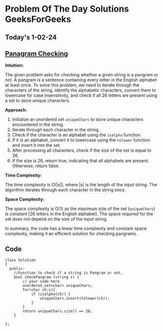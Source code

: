 #  Problem Of The Day Solutions GeeksForGeeks

## Today's 1-02-24 
## [Panagram Checking](https://www.geeksforgeeks.org/problems/pangram-checking-1587115620/1)

**Intuition:**

The given problem asks for checking whether a given string is a pangram or not. A pangram is a sentence containing every letter in the English alphabet at least once. To solve this problem, we need to iterate through the characters of the string, identify the alphabetic characters, convert them to lowercase for case insensitivity, and check if all 26 letters are present using a set to store unique characters.

**Approach:**

1. Initialize an unordered set `uniqueChars` to store unique characters encountered in the string.
2. Iterate through each character in the string.
3. Check if the character is an alphabet using the `isalpha` function.
4. If it is an alphabet, convert it to lowercase using the `tolower` function and insert it into the set.
5. After processing all characters, check if the size of the set is equal to 26.
6. If the size is 26, return true, indicating that all alphabets are present. Otherwise, return false.

**Time Complexity:**

The time complexity is O(|s|), where |s| is the length of the input string. The algorithm iterates through each character in the string once.

**Space Complexity:**

The space complexity is O(1) as the maximum size of the set (`uniqueChars`) is constant (26 letters in the English alphabet). The space required for the set does not depend on the size of the input string.

In summary, the code has a linear time complexity and constant space complexity, making it an efficient solution for checking pangrams.



## Code 
```
class Solution
{
  public:
    //Function to check if a string is Pangram or not.
    bool checkPangram (string s) {
        // your code here
        unordered_set<char> uniqueChars;
        for(char ch:s){
            if (isalpha(ch)) {
                uniqueChars.insert(tolower(ch));
            }
        }
        return uniqueChars.size() == 26;
    }

};
                
```

